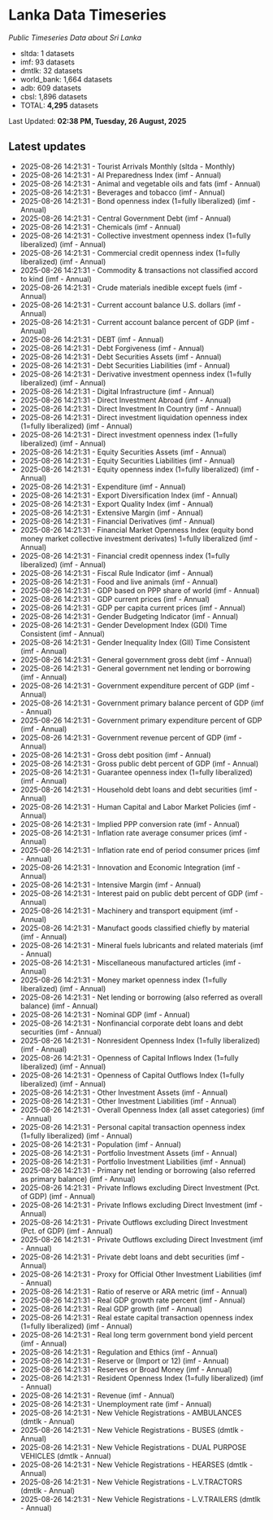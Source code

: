 # Lanka Data Timeseries
*Public Timeseries Data about Sri Lanka*

* sltda: 1 datasets
* imf: 93 datasets
* dmtlk: 32 datasets
* world_bank: 1,664 datasets
* adb: 609 datasets
* cbsl: 1,896 datasets
* TOTAL: **4,295** datasets

Last Updated: **02:38 PM, Tuesday, 26 August, 2025**

## Latest updates

* 2025-08-26 14:21:31 - Tourist Arrivals Monthly (sltda - Monthly)
* 2025-08-26 14:21:31 - AI Preparedness Index (imf - Annual)
* 2025-08-26 14:21:31 - Animal and vegetable oils and fats (imf - Annual)
* 2025-08-26 14:21:31 - Beverages and tobacco (imf - Annual)
* 2025-08-26 14:21:31 - Bond openness index (1=fully liberalized) (imf - Annual)
* 2025-08-26 14:21:31 - Central Government Debt (imf - Annual)
* 2025-08-26 14:21:31 - Chemicals (imf - Annual)
* 2025-08-26 14:21:31 - Collective investment openness index (1=fully liberalized) (imf - Annual)
* 2025-08-26 14:21:31 - Commercial credit openness index (1=fully liberalized) (imf - Annual)
* 2025-08-26 14:21:31 - Commodity & transactions not classified accord to kind (imf - Annual)
* 2025-08-26 14:21:31 - Crude materials inedible except fuels (imf - Annual)
* 2025-08-26 14:21:31 - Current account balance U.S. dollars (imf - Annual)
* 2025-08-26 14:21:31 - Current account balance percent of GDP (imf - Annual)
* 2025-08-26 14:21:31 - DEBT (imf - Annual)
* 2025-08-26 14:21:31 - Debt Forgiveness (imf - Annual)
* 2025-08-26 14:21:31 - Debt Securities Assets (imf - Annual)
* 2025-08-26 14:21:31 - Debt Securities Liabilities (imf - Annual)
* 2025-08-26 14:21:31 - Derivative investment openness index (1=fully liberalized) (imf - Annual)
* 2025-08-26 14:21:31 - Digital Infrastructure (imf - Annual)
* 2025-08-26 14:21:31 - Direct Investment Abroad (imf - Annual)
* 2025-08-26 14:21:31 - Direct Investment In Country (imf - Annual)
* 2025-08-26 14:21:31 - Direct investment liquidation openness index (1=fully liberalized) (imf - Annual)
* 2025-08-26 14:21:31 - Direct investment openness index (1=fully liberalized) (imf - Annual)
* 2025-08-26 14:21:31 - Equity Securities Assets (imf - Annual)
* 2025-08-26 14:21:31 - Equity Securities Liabilities (imf - Annual)
* 2025-08-26 14:21:31 - Equity openness index (1=fully liberalized) (imf - Annual)
* 2025-08-26 14:21:31 - Expenditure (imf - Annual)
* 2025-08-26 14:21:31 - Export Diversification Index (imf - Annual)
* 2025-08-26 14:21:31 - Export Quality Index (imf - Annual)
* 2025-08-26 14:21:31 - Extensive Margin (imf - Annual)
* 2025-08-26 14:21:31 - Financial Derivatives (imf - Annual)
* 2025-08-26 14:21:31 - Financial Market Openness Index (equity bond money market collective investment derivates) 1=fully liberalized (imf - Annual)
* 2025-08-26 14:21:31 - Financial credit openness index (1=fully liberalized) (imf - Annual)
* 2025-08-26 14:21:31 - Fiscal Rule Indicator (imf - Annual)
* 2025-08-26 14:21:31 - Food and live animals (imf - Annual)
* 2025-08-26 14:21:31 - GDP based on PPP share of world (imf - Annual)
* 2025-08-26 14:21:31 - GDP current prices (imf - Annual)
* 2025-08-26 14:21:31 - GDP per capita current prices (imf - Annual)
* 2025-08-26 14:21:31 - Gender Budgeting Indicator (imf - Annual)
* 2025-08-26 14:21:31 - Gender Development Index (GDI) Time Consistent (imf - Annual)
* 2025-08-26 14:21:31 - Gender Inequality Index (GII) Time Consistent (imf - Annual)
* 2025-08-26 14:21:31 - General government gross debt (imf - Annual)
* 2025-08-26 14:21:31 - General government net lending or borrowing (imf - Annual)
* 2025-08-26 14:21:31 - Government expenditure percent of GDP (imf - Annual)
* 2025-08-26 14:21:31 - Government primary balance percent of GDP (imf - Annual)
* 2025-08-26 14:21:31 - Government primary expenditure percent of GDP (imf - Annual)
* 2025-08-26 14:21:31 - Government revenue percent of GDP (imf - Annual)
* 2025-08-26 14:21:31 - Gross debt position (imf - Annual)
* 2025-08-26 14:21:31 - Gross public debt percent of GDP (imf - Annual)
* 2025-08-26 14:21:31 - Guarantee openness index (1=fully liberalized) (imf - Annual)
* 2025-08-26 14:21:31 - Household debt loans and debt securities (imf - Annual)
* 2025-08-26 14:21:31 - Human Capital and Labor Market Policies (imf - Annual)
* 2025-08-26 14:21:31 - Implied PPP conversion rate (imf - Annual)
* 2025-08-26 14:21:31 - Inflation rate average consumer prices (imf - Annual)
* 2025-08-26 14:21:31 - Inflation rate end of period consumer prices (imf - Annual)
* 2025-08-26 14:21:31 - Innovation and Economic Integration (imf - Annual)
* 2025-08-26 14:21:31 - Intensive Margin (imf - Annual)
* 2025-08-26 14:21:31 - Interest paid on public debt percent of GDP (imf - Annual)
* 2025-08-26 14:21:31 - Machinery and transport equipment (imf - Annual)
* 2025-08-26 14:21:31 - Manufact goods classified chiefly by material (imf - Annual)
* 2025-08-26 14:21:31 - Mineral fuels lubricants and related materials (imf - Annual)
* 2025-08-26 14:21:31 - Miscellaneous manufactured articles (imf - Annual)
* 2025-08-26 14:21:31 - Money market openness index (1=fully liberalized) (imf - Annual)
* 2025-08-26 14:21:31 - Net lending or borrowing (also referred as overall balance) (imf - Annual)
* 2025-08-26 14:21:31 - Nominal GDP (imf - Annual)
* 2025-08-26 14:21:31 - Nonfinancial corporate debt loans and debt securities (imf - Annual)
* 2025-08-26 14:21:31 - Nonresident Openness Index (1=fully liberalized) (imf - Annual)
* 2025-08-26 14:21:31 - Openness of Capital Inflows Index (1=fully liberalized) (imf - Annual)
* 2025-08-26 14:21:31 - Openness of Capital Outflows Index (1=fully liberalized) (imf - Annual)
* 2025-08-26 14:21:31 - Other Investment Assets (imf - Annual)
* 2025-08-26 14:21:31 - Other Investment Liabilities (imf - Annual)
* 2025-08-26 14:21:31 - Overall Openness Index (all asset categories) (imf - Annual)
* 2025-08-26 14:21:31 - Personal capital transaction openness index (1=fully liberalized) (imf - Annual)
* 2025-08-26 14:21:31 - Population (imf - Annual)
* 2025-08-26 14:21:31 - Portfolio Investment Assets (imf - Annual)
* 2025-08-26 14:21:31 - Portfolio Investment Liabilities (imf - Annual)
* 2025-08-26 14:21:31 - Primary net lending or borrowing (also referred as primary balance) (imf - Annual)
* 2025-08-26 14:21:31 - Private Inflows excluding Direct Investment (Pct. of GDP) (imf - Annual)
* 2025-08-26 14:21:31 - Private Inflows excluding Direct Investment (imf - Annual)
* 2025-08-26 14:21:31 - Private Outflows excluding Direct Investment (Pct. of GDP) (imf - Annual)
* 2025-08-26 14:21:31 - Private Outflows excluding Direct Investment (imf - Annual)
* 2025-08-26 14:21:31 - Private debt loans and debt securities (imf - Annual)
* 2025-08-26 14:21:31 - Proxy for Official Other Investment Liabilities (imf - Annual)
* 2025-08-26 14:21:31 - Ratio of reserve or ARA metric (imf - Annual)
* 2025-08-26 14:21:31 - Real GDP growth rate percent (imf - Annual)
* 2025-08-26 14:21:31 - Real GDP growth (imf - Annual)
* 2025-08-26 14:21:31 - Real estate capital transaction openness index (1=fully liberalized) (imf - Annual)
* 2025-08-26 14:21:31 - Real long term government bond yield percent (imf - Annual)
* 2025-08-26 14:21:31 - Regulation and Ethics (imf - Annual)
* 2025-08-26 14:21:31 - Reserve or (Import or 12) (imf - Annual)
* 2025-08-26 14:21:31 - Reserves or Broad Money (imf - Annual)
* 2025-08-26 14:21:31 - Resident Openness Index (1=fully liberalized) (imf - Annual)
* 2025-08-26 14:21:31 - Revenue (imf - Annual)
* 2025-08-26 14:21:31 - Unemployment rate (imf - Annual)
* 2025-08-26 14:21:31 - New Vehicle Registrations - AMBULANCES (dmtlk - Annual)
* 2025-08-26 14:21:31 - New Vehicle Registrations - BUSES (dmtlk - Annual)
* 2025-08-26 14:21:31 - New Vehicle Registrations - DUAL PURPOSE VEHICLES (dmtlk - Annual)
* 2025-08-26 14:21:31 - New Vehicle Registrations - HEARSES (dmtlk - Annual)
* 2025-08-26 14:21:31 - New Vehicle Registrations - L.V.TRACTORS (dmtlk - Annual)
* 2025-08-26 14:21:31 - New Vehicle Registrations - L.V.TRAILERS (dmtlk - Annual)